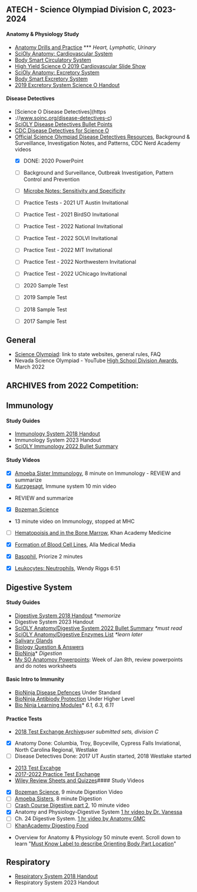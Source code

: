 ## ATECH - Science Olympiad Division C, 2023-2024


#### Anatomy & Physiology Study
- [Anatomy Drills and Practice](https://bcs.wiley.com/he-bcs/Books?action=mininav&bcsId=6205&itemId=0470565101&assetId=240907&resourceId=23657&newwindow=true)
  *** <i>Heart, Lymphatic, Urinary</i>
- [SciOly Anatomy: Cardiovascular System](https://scioly.org/wiki/index.php/Anatomy/Cardiovascular_System)
- [Body Smart Circulatory System](https://www.getbodysmart.com/circulatory-system/)
- [High Yield Science O 2019 Cardiovascular Slide Show](https://slideplayer.com/slide/4767275/)
- [SciOly Anatomy: Excretory System](https://scioly.org/wiki/index.php/Anatomy/Excretory_System)
- [Body Smart Excretory System](https://www.getbodysmart.com/urinary-system/)
- [2019 Excretory System Science O Handout](https://www.soinc.org/sites/default/files/uploaded_files/5_19_EXCRETORY_SYSTEM.pdf)
 
#### Disease Detectives
- [Science O Disease Detectives](https
- ://www.soinc.org/disease-detectives-c)
- [SciOLY Disease Detectives Bullet Points](https://scioly.org/wiki/index.php/Disease_Detectives)
- [CDC Disease Detectives for Science O](https://www.cdc.gov/careerpaths/diseasedetectives/index.html)
- [Official Science Olympiad Disease Detectives Resources](https://www.soinc.org/disease-detectives-c), Background & Surveillance, Investigation Notes, and Patterns, CDC Nerd Academy videos
  - [x] DONE: 2020 PowerPoint
  - [ ] Background and Surveillance, Outbreak Investigation, Pattern Control and Prevention
  - [ ] [Microbe Notes: Sensitivity and Specificity](https://microbenotes.com/sensitivity-specificity-false-positive-false-negative/)
  - [ ] Practice Tests - 2021 UT Austin Invitational
  - [ ] Practice Test - 2021 BirdSO Invitational
  - [ ] Practice Test - 2022 National Invitational
  - [ ] Practice Test - 2022 SOLVI Invitational
  - [ ] Practice Test - 2022 MIT Invitational
  - [ ] Practice Test - 2022 Northwestern Invitational
  - [ ] Practice Test - 2022 UChicago Invitational
  - [ ] 2020 Sample Test
  - [ ] 2019 Sample Test 
  - [ ] 2018 Sample Test
  - [ ] 2017 Sample Test 



## General
- [Science Olympiad](https://www.soinc.org): link to state websites, general rules, FAQ
- Nevada Science Olympiad - YouTube [High School Division Awards](https://youtu.be/ebq0a__sUOk), March 2022 





  
## ARCHIVES from 2022 Competition:
## Immunology
#### Study Guides
- [Immunology System 2018 Handout](https://www.soinc.org/sites/default/files/uploaded_files/2018_IMMUNE_SYSTEM_HANDOUT.pdf)
- Immunology System 2023 Handout
- [SciOLY Immunology 2022 Bullet Summary](https://scioly.org/wiki/index.php/Anatomy/Immune_System)


#### Study Videos 
- [x] [Amoeba Sister Immunology](https://youtu.be/fSEFXl2XQpc), 8 minute on Immunology - REVIEW and summarize 
- [x] [Kurzgesagt](https://youtu.be/lXfEK8G8CUI), Immune system 10 min video 
- REVIEW and summarize 
- [x] [Bozeman Science](https://youtu.be/z3M0vU3Dv8E) 
- 13 minute video on Immunology, stopped at MHC 
- [ ] [Hematopoisis and in the Bone Marrow](https://youtu.be/XVWOlKdpF_I), Khan Academy Medicine 
- [x] [Formation of Blood Cell Lines](https://youtu.be/0deCbmh7PHs), Alla Medical Media 
- [x] [Basophil](https://youtu.be/V46W3WMZH5M), Priorize 2 minutes 
- [x] [Leukocytes: Neutrophils](https://youtu.be/XQKxvVxHLvg), Wendy Riggs 6:51

 
## Digestive System
#### Study Guides
- [Digestive System 2018 Handout](https://www.soinc.org/sites/default/files/uploaded_files/2018_OVERVIEW_DIGESTIVE_SYSTEM_HANDOUT.pdf) <i>*memorize</i>
- Digestive System 2023 Handout
- [SciOLY Anatomy/Digestive System 2022 Bullet Summary](https://scioly.org/wiki/index.php/Anatomy/Digestive_System) <i>*must read</i>
- [SciOLY Anatomy/Digestive Enzymes List](https://scioly.org/wiki/index.php/Anatomy/Digestive_Secretion_List) <i>*learn later</i>
- [Salivary Glands](https://www.uptodate.com/contents/image?imageKey=PC%2F115303)
- [Biology Question & Answers](https://www.biology-questions-and-answers.com/physiology-review.html)
- [BioNinja](https://ib.bioninja.com.au/standard-level/topic-6-human-physiology/61-digestion-and-absorption/)* <i>Digestion</i>
- [My SO Anatomoy Powerpoints](https://www.soinc.org/myso): Week of Jan 8th, review powerpoints and do notes worksheets
 
#### Basic Intro to Immunity
- [BioNinja Disease Defences](https://ib.bioninja.com.au/standard-level/topic-6-human-physiology/63-defence-against-infectio/) Under Standard
- [BioNinja Antibiody Protection](https://ib.bioninja.com.au/standard-level/topic-6-human-physiology/63-defence-against-infectio/) Under Higher Level
- [Bio Ninja Learning Modules](https://ib.bioninja.com.au/additional-resources-2/learning-modules/)* <i>6.1, 6.3, 6.11</i>

#### Practice Tests
- [2018 Test Exchange Archive](https://scioly.org/wiki/index.php/2018_Test_Exchange)<i>user submitted sets, division C</i>
- [x] Anatomy Done: Columbia, Troy, Boyceville, Cypress Falls Inviational, North Carolina Regional, Westlake
- [ ] Disease Detectives Done: 2017 UT Austin started, 2018 Westlake started 
- [2013 Test Excahge](https://scioly.org/wiki/index.php/2013_Test_Exchange)
- [2017-2022 Practice Test Exchange](https://scioly.org/tests/)
- [Wiley Review Sheets and Quizzes](https://bcs.wiley.com/he-bcs/Books?action=chapter&bcsId=6205&itemId=0470565101&chapterId=66211)#### Study Videos
- [x] [Bozeman Science](https://youtu.be/nM5kMSjBrmw), 9 minute Digestion Video 
- [ ] [Amoeba Sisters](https://youtu.be/1UvuBYUbFk0), 8 minute Digestion
- [ ] [Crash Course Digestive part 2](https://youtu.be/pqgcEIaXGME), 10 minute video 
- [x] Anatomy and Physiology-Digestive System [1 hr video by Dr. Vanessa](https://youtu.be/vq6Ez993j0Q) 
- [ ] Ch. 24 Digestive System. [1 hr video by Anatomy GMC](https://youtu.be/fW1KTOk334s)
- [ ] [KhanAcademy Digesting Food](https://youtu.be/v2V4zMx33Mc)
- Overview for Anatomy & Physiology 50 minute event.  Scroll down to learn "[Must Know Label to describe Orienting Body Part Location](https://scioly.org/wiki/index.php/Anatomy_and_Physiology)"

## Respiratory
- [Respiratory System 2018 Handout](https://www.soinc.org/sites/default/files/uploaded_files/2018_RESPIRATORY_SYSTEM_HANDOUT.pdf)
- Respiratory System 2023 Handout

 



